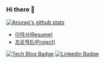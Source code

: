 ### Hi there 👋
 [![Anurag's github stats](https://github-readme-stats.vercel.app/api?username=mtjin)](https://github.com/anuraghazra/github-readme-stats)
 
- [이력서(Resume)](https://www.notion.so/Jin-Seung-Eon-f3db7eb57ad44dbfa79662f55877b186)
- [프로젝트(Project)](https://www.notion.so/16398480dae644d9ad23baf431c26fff)

[![Tech Blog Badge](http://img.shields.io/badge/-Tech%20blog-black?style=flat-square&logo=github&link=https://toitoitoi79.tistory.com/)](https://youngest-programming.tistory.com/)
[![Linkedin Badge](https://img.shields.io/badge/-LinkedIn-blue?style=flat-square&logo=Linkedin&logoColor=white&link=https://www.linkedin.com/in/seungeon-j-109950191/)](https://www.linkedin.com/in/seungeon-j-109950191/)

